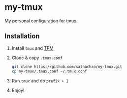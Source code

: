 # my-tmux

My personal configuration for tmux.

## Installation

1. Install `tmux` and [TPM](https://github.com/tmux-plugins/tpm)

2. Clone & copy `.tmux.conf`

    ```bash
    git clone https://github.com/sathachao/my-tmux.git
    cp my-tmux/.tmux.conf ~/.tmux.conf
    ```

3. Run `tmux` and do `prefix + I`

4. Enjoy!
